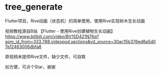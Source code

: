# tree_generate
Flutter项目，Rive动画（状态机）的简单使用，使用Rive实现树木生长动画

视频教程源自B站
【Flutter - 使用Rive创建植物生长动画】 https://www.bilibili.com/video/BV15D421N76q?spm_id_from=333.788.videopod.sections&vd_source=30ac15b376ed6a5d07e12463006dbfa8

原视频未提供Rive文件，缺少文件，可自取

如方便，可点个Star，谢谢
